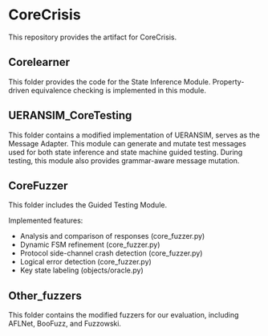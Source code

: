 # CoreCrisis
This repository provides the artifact for CoreCrisis. 

## Corelearner
This folder provides the code for the State Inference Module. Property-driven equivalence checking is implemented in this module. 

## UERANSIM_CoreTesting
This folder contains a modified implementation of UERANSIM, serves as the Message Adapter. This module can generate and mutate test messages used for both state inference and state machine guided testing. During testing, this module also provides grammar-aware message mutation. 

## CoreFuzzer
This folder includes the Guided Testing Module. 

Implemented features:
- Analysis and comparison of responses (core_fuzzer.py)
- Dynamic FSM refinement (core_fuzzer.py)
- Protocol side-channel crash detection (core_fuzzer.py)
- Logical error detection (core_fuzzer.py)
- Key state labeling (objects/oracle.py)

## Other_fuzzers
This folder contains the modified fuzzers for our evaluation, including AFLNet, BooFuzz, and Fuzzowski. 